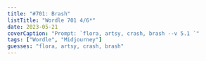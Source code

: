 ```yaml
---
title: "#701: Brash"
listTitle: "Wordle 701 4/6*"
date: 2023-05-21
coverCaption: "Prompt: `flora, artsy, crash, brash --v 5.1 `"
tags: ["Wordle", "Midjourney"]
guesses: "flora, artsy, crash, brash"
---
```

